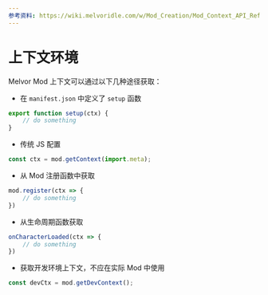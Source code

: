 ```yaml
---
参考资料: https://wiki.melvoridle.com/w/Mod_Creation/Mod_Context_API_Reference
---
```

# 上下文环境

Melvor Mod 上下文可以通过以下几种途径获取：

- 在 `manifest.json` 中定义了 `setup` 函数

```js
export function setup(ctx) {
    // do something
}
```

- 传统 JS 配置

```js
const ctx = mod.getContext(import.meta);
```

- 从 Mod 注册函数中获取

```js
mod.register(ctx => {
    // do something
})
```

- 从生命周期函数获取

```js
onCharacterLoaded(ctx => {
    // do something
})
```

- 获取开发环境上下文，不应在实际 Mod 中使用

```js
const devCtx = mod.getDevContext();
```
# 